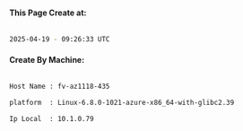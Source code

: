
   
#### This Page Create at:

```bash

2025-04-19 - 09:26:33 UTC

```

#### Create By Machine:

```bash

Host Name : fv-az1118-435

platform  : Linux-6.8.0-1021-azure-x86_64-with-glibc2.39

Ip Local  : 10.1.0.79

```

